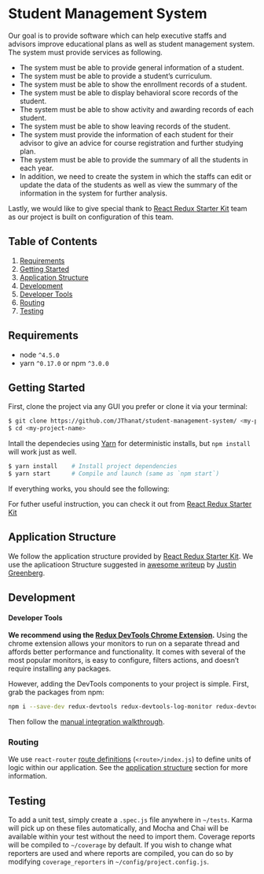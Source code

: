 # Student Management System
Our goal is to provide software which can help executive staffs and advisors improve educational plans
as well as student management system. The system must provide services as following.
* The system must be able to provide general information of a student.
* The system must be able to provide a student’s curriculum.
* The system must be able to show the enrollment records of a student.
* The system must be able to display behavioral score records of the student.
* The system must be able to show activity and awarding records of each student.
* The system must be able to show leaving records of the student.
* The system must provide the information of each student for their advisor to give an advice for
course registration and further studying plan.
* The system must be able to provide the summary of all the students in each year.
* In addition, we need to create the system in which the staffs can edit or update the data of the students
as well as view the summary of the information in the system for further analysis.

Lastly, we would like to give special thank to [React Redux Starter Kit](https://github.com/davezuko/react-redux-starter-kit) team as our project is built on configuration of this team. 


## Table of Contents
1. [Requirements](#requirements)
1. [Getting Started](#getting-started)
1. [Application Structure](#application-structure)
1. [Development](#development)
  1. [Developer Tools](#developer-tools)
  1. [Routing](#routing)
1. [Testing](#testing)

## Requirements
* node `^4.5.0`
* yarn `^0.17.0` or npm `^3.0.0`

## Getting Started
First, clone the project via any GUI you prefer or clone it via your terminal:

```bash
$ git clone https://github.com/JThanat/student-management-system/ <my-project-name>
$ cd <my-project-name>
```

Intall the dependecies using [Yarn](https://yarnpkg.com/) for deterministic installs, but `npm install` will work just as well.

```bash
$ yarn install    # Install project dependencies
$ yarn start      # Compile and launch (same as `npm start`)
```
If everything works, you should see the following:

For futher useful instruction, you can check it out from [React Redux Starter Kit](https://github.com/davezuko/react-redux-starter-kit)

## Application Structure
We follow the application structure provided by [React Redux Starter Kit](https://github.com/davezuko/react-redux-starter-kit). We use the aplicatioon Structure suggested in 
[awesome writeup](https://github.com/davezuko/react-redux-starter-kit/wiki/Fractal-Project-Structure) by [Justin Greenberg](https://github.com/justingreenberg).

## Development

#### Developer Tools

**We recommend using the [Redux DevTools Chrome Extension](https://chrome.google.com/webstore/detail/redux-devtools/lmhkpmbekcpmknklioeibfkpmmfibljd).**
Using the chrome extension allows your monitors to run on a separate thread and affords better performance and functionality. It comes with several of the most popular monitors, is easy to configure, filters actions, and doesn’t require installing any packages.

However, adding the DevTools components to your project is simple. First, grab the packages from npm:

```bash
npm i --save-dev redux-devtools redux-devtools-log-monitor redux-devtools-dock-monitor
```

Then follow the [manual integration walkthrough](https://github.com/gaearon/redux-devtools/blob/master/docs/Walkthrough.md).

### Routing
We use `react-router` [route definitions](https://github.com/ReactTraining/react-router/blob/v3/docs/API.md#plainroute) (`<route>/index.js`) to define units of logic within our application. See the [application structure](#application-structure) section for more information.

## Testing
To add a unit test, simply create a `.spec.js` file anywhere in `~/tests`. Karma will pick up on these files automatically, and Mocha and Chai will be available within your test without the need to import them. Coverage reports will be compiled to `~/coverage` by default. If you wish to change what reporters are used and where reports are compiled, you can do so by modifying `coverage_reporters` in `~/config/project.config.js`.

